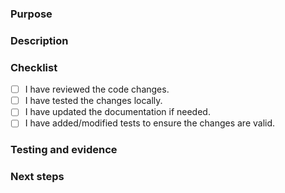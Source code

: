 <!--- You can modify it as per your needs -->

### Purpose

<!-- Elaborate on the purpose of this pull request -->

### Description

<!-- List the specific changes made in this pull request -->

### Checklist

<!-- Make sure the checkboxes reflect the actions you've taken -->

- [ ] I have reviewed the code changes.
- [ ] I have tested the changes locally.
- [ ] I have updated the documentation if needed.
- [ ] I have added/modified tests to ensure the changes are valid.

### Testing and evidence

<!-- Include relevant screenshots or images that help visualize the changes. -->

### Next steps

<!--- Describe further actions, if any, needed to complete the implementation  -->
